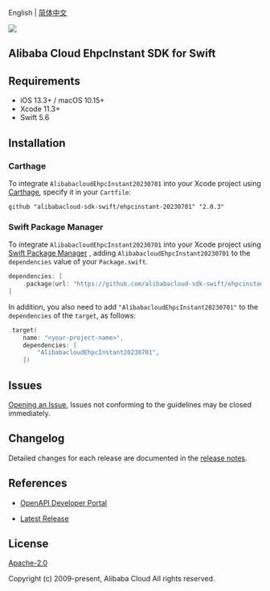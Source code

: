 English | [简体中文](README-CN.md)

![](https://aliyunsdk-pages.alicdn.com/icons/AlibabaCloud.svg)

## Alibaba Cloud EhpcInstant SDK for Swift

## Requirements

- iOS 13.3+ / macOS 10.15+
- Xcode 11.3+
- Swift 5.6

## Installation

### Carthage

To integrate `AlibabacloudEhpcInstant20230701` into your Xcode project using [Carthage](https://github.com/Carthage/Carthage), specify it in your `Cartfile`:

```ogdl
github "alibabacloud-sdk-swift/ehpcinstant-20230701" "2.0.3"
```

### Swift Package Manager

To integrate `AlibabacloudEhpcInstant20230701` into your Xcode project using [Swift Package Manager](https://swift.org/package-manager/) , adding `AlibabacloudEhpcInstant20230701` to the `dependencies` value of your `Package.swift`.

```swift
dependencies: [
    .package(url: "https://github.com/alibabacloud-sdk-swift/ehpcinstant-20230701.git", from: "2.0.3")
]
```

In addition, you also need to add `"AlibabacloudEhpcInstant20230701"` to the `dependencies` of the `target`, as follows:

```swift
.target(
    name: "<your-project-name>",
    dependencies: [
        "AlibabacloudEhpcInstant20230701",
    ])
```

## Issues

[Opening an Issue](https://github.com/alibabacloud-sdk-swift/ehpcinstant-20230701/issues/new), Issues not conforming to the guidelines may be closed immediately.

## Changelog

Detailed changes for each release are documented in the [release notes](./ChangeLog.txt).

## References

* [OpenAPI Developer Portal](https://next.api.alibabacloud.com/home)
- [Latest Release](https://github.com/alibabacloud-sdk-swift/ehpcinstant-20230701)

## License

[Apache-2.0](http://www.apache.org/licenses/LICENSE-2.0)

Copyright (c) 2009-present, Alibaba Cloud All rights reserved.
